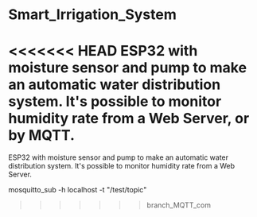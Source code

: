 # Smart_Irrigation_System
<<<<<<< HEAD
ESP32 with moisture sensor and pump to make an automatic water distribution system. It's possible to monitor humidity rate from a Web Server, or by MQTT.
=======
ESP32 with moisture sensor and pump to make an automatic water distribution system. It's possible to monitor humidity rate from a Web Server. 


mosquitto_sub -h localhost -t "/test/topic"
>>>>>>> branch_MQTT_com
